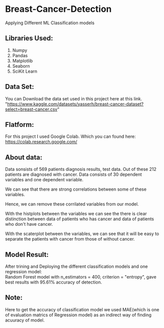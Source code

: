 # Breast-Cancer-Detection
Applying Different ML Classification models



## Libraries Used:  
  
1. Numpy  
2. Pandas  
3. Matplotlib  
4. Seaborn  
5. SciKit Learn   

## Data Set:  
  
You can Download the data set used in this project here at this link.  
"https://www.kaggle.com/datasets/yasserh/breast-cancer-dataset?select=breast-cancer.csv"  



## Flatform:  
  
For this project I used Google Colab. Which you can found here: https://colab.research.google.com/  



## About data:  

Data sonsists of 569 patients diagnosis results, test data. Out of these 212 patients are diagnosed with cancer. Data consists of 30 dependent variables and one dependent variable.  

We can see that there are strong correlations between some of these variables.  

Hence, we can remove these corrilated variables from our model.  

With the histplots between the variables we can see the there is clear distinction between data of patients who has cancer and data of patients who don't have cancer.  

With the scaterplot between the variables, we can see that it will be easy to separate the patients with cancer from those of without cancer.  



## Model Result:  


After trining and Deploying the different classification models and one regression model:  
Random Forest model with n_estimators = 400, criterion = "entropy", gave best results with 95.61% accuracy of detection.  


## Note:  
Here to get the accuracy of classification model we used MAE(which is one of evaluation matrics of Regression model) as an indirect way of finding acuuracy of model.








